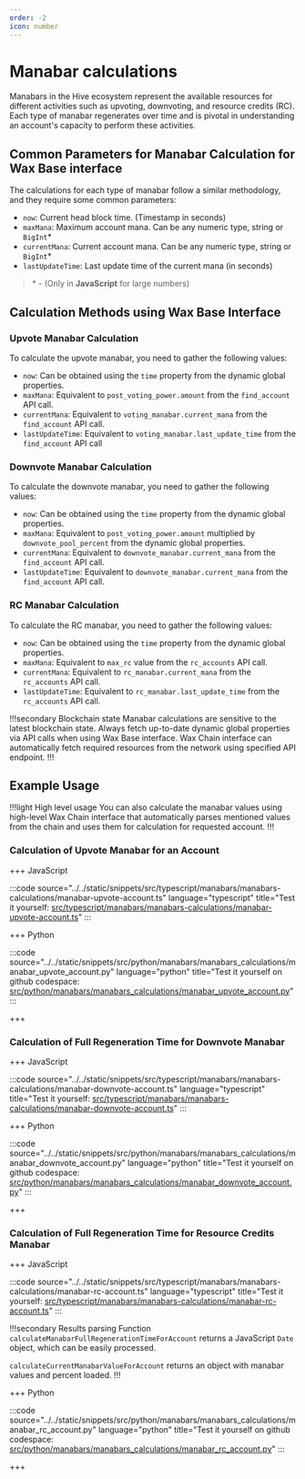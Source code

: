 ```yaml
---
order: -2
icon: number
---
```


# Manabar calculations

Manabars in the Hive ecosystem represent the available resources for different activities such as upvoting, downvoting, and resource credits (RC). Each type of manabar regenerates over time and is pivotal in understanding an account's capacity to perform these activities.

## Common Parameters for Manabar Calculation for Wax Base interface

The calculations for each type of manabar follow a similar methodology, and they require some common parameters:

- `now`: Current head block time. (Timestamp in seconds)
- `maxMana`: Maximum account mana. Can be any numeric type, string or `BigInt`\*
- `currentMana`: Current account mana. Can be any numeric type, string or `BigInt`\*
- `lastUpdateTime`: Last update time of the current mana (in seconds)

> \* - (Only in **JavaScript** for large numbers)

## Calculation Methods using Wax Base Interface

### Upvote Manabar Calculation

To calculate the upvote manabar, you need to gather the following values:

- `now`: Can be obtained using the `time` property from the dynamic global properties.
- `maxMana`: Equivalent to `post_voting_power.amount` from the `find_account` API call.
- `currentMana`: Equivalent to `voting_manabar.current_mana` from the `find_account` API call.
- `lastUpdateTime`: Equivalent to `voting_manabar.last_update_time` from the `find_account` API call

### Downvote Manabar Calculation

To calculate the downvote manabar, you need to gather the following values:

- `now`: Can be obtained using the `time` property from the dynamic global properties.
- `maxMana`: Equivalent to `post_voting_power.amount` multiplied by `downvote_pool_percent` from the dynamic global properties.
- `currentMana`: Equivalent to `downvote_manabar.current_mana` from the `find_account` API call.
- `lastUpdateTime`: Equivalent to `downvote_manabar.current_mana` from the `find_account` API call.

### RC Manabar Calculation

To calculate the RC manabar, you need to gather the following values:

- `now`: Can be obtained using the `time` property from the dynamic global properties.
- `maxMana`: Equivalent to `max_rc` value from the `rc_accounts` API call.
- `currentMana`: Equivalent to `rc_manabar.current_mana` from the `rc_accounts` API call.
- `lastUpdateTime`: Equivalent to `rc_manabar.last_update_time` from the `rc_accounts` API call.

!!!secondary Blockchain state
Manabar calculations are sensitive to the latest blockchain state. Always fetch up-to-date dynamic global properties via API calls when using Wax Base interface. Wax Chain interface can automatically fetch required resources from the network using specified API endpoint.
!!!

## Example Usage

!!!light High level usage
You can also calculate the manabar values using high-level Wax Chain interface that automatically parses mentioned values from the chain and uses them for calculation for requested account.
!!!

### Calculation of Upvote Manabar for an Account

+++ JavaScript

:::code source="../../static/snippets/src/typescript/manabars/manabars-calculations/manabar-upvote-account.ts" language="typescript" title="Test it yourself: [src/typescript/manabars/manabars-calculations/manabar-upvote-account.ts](https://stackblitz.com/github/openhive-network/wax-doc-snippets?file=src%2Ftypescript%2Fmanabars%2Fmanabars-calculations%2Fmanabar-upvote-account.ts&startScript=test-manabars-manabars-calculations-manabar-upvote-account)" :::

+++ Python

:::code source="../../static/snippets/src/python/manabars/manabars_calculations/manabar_upvote_account.py" language="python" title="Test it yourself on github codespace: [src/python/manabars/manabars_calculations/manabar_upvote_account.py](https://github.com/codespaces/new?repo=openhive-network/wax-doc-snippets&ref=kudmich/python-snippets&file=workspaces/wax-doc-snippets/src/python/manabars/manabars_calculations/manabar_upvote_account.py)" :::

+++

### Calculation of Full Regeneration Time for Downvote Manabar

+++ JavaScript

:::code source="../../static/snippets/src/typescript/manabars/manabars-calculations/manabar-downvote-account.ts" language="typescript" title="Test it yourself: [src/typescript/manabars/manabars-calculations/manabar-downvote-account.ts](https://stackblitz.com/github/openhive-network/wax-doc-snippets?file=src%2Ftypescript%2Fmanabars%2Fmanabars-calculations%2Fmanabar-downvote-account.ts&startScript=test-manabars-manabars-calculations-manabar-downvote-account)" :::

+++ Python

:::code source="../../static/snippets/src/python/manabars/manabars_calculations/manabar_downvote_account.py" language="python" title="Test it yourself on github codespace: [src/python/manabars/manabars_calculations/manabar_downvote_account.py](https://github.com/codespaces/new?repo=openhive-network/wax-doc-snippets&ref=kudmich/python-snippets&file=workspaces/wax-doc-snippets/src/python/manabars/manabars_calculations/manabar_downvote_account.py)" :::

+++

### Calculation of Full Regeneration Time for Resource Credits Manabar

+++ JavaScript

:::code source="../../static/snippets/src/typescript/manabars/manabars-calculations/manabar-rc-account.ts" language="typescript" title="Test it yourself: [src/typescript/manabars/manabars-calculations/manabar-rc-account.ts](https://stackblitz.com/github/openhive-network/wax-doc-snippets?file=src%2Ftypescript%2Fmanabars%2Fmanabars-calculations%2Fmanabar-rc-account.ts&startScript=test-manabars-manabars-calculations-manabar-rc-account)" :::

!!!secondary Results parsing
Function `calculateManabarFullRegenerationTimeForAccount` returns a JavaScript `Date` object, which can be easily processed.

`calculateCurrentManabarValueForAccount` returns an object with manabar values and percent loaded.
!!!

+++ Python

:::code source="../../static/snippets/src/python/manabars/manabars_calculations/manabar_rc_account.py" language="python" title="Test it yourself on github codespace: [src/python/manabars/manabars_calculations/manabar_rc_account.py](https://github.com/codespaces/new?repo=openhive-network/wax-doc-snippets&ref=kudmich/python-snippets&file=workspaces/wax-doc-snippets/src/python/manabars/manabars_calculations/manabar_rc_account.py)" :::

+++
